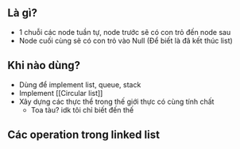 ## Là gì?
- 1 chuỗi các node tuần tự, node trước sẽ có con trỏ đến node sau
- Node cuối cùng sẽ có con trỏ vào Null (Để biết là đã kết thúc list)

## Khi nào dùng?
- Dùng để implement list, queue, stack
- Implement [[Circular list]]
- Xây dựng các thực thể trong thế giới thực có cùng tính chất
	- Toa tàu? idk tôi chỉ biết đến thế

## Các operation trong linked list
